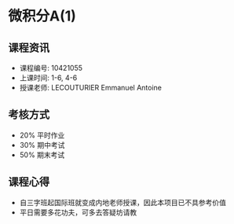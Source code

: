 # 微积分A(1)

## 课程资讯
- 课程编号: 10421055 
- 上课时间: 1-6, 4-6
- 授课老师: LECOUTURIER Emmanuel Antoine
  
## 考核方式
- 20% 平时作业
- 30% 期中考试
- 50% 期末考试

## 课程心得
- 自三字班起国际班就变成内地老师授课，因此本项目已不具参考价值
- 平日需要多花功夫，可多去答疑坊请教
